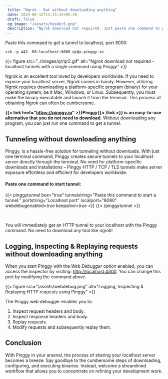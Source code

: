 ```yaml
---
 title: "Ngrok - But without downloading anything" 
 date: 2023-08-12T14:15:25+05:30
 draft: false 
 og_image: "/assets/header5.png"
 description: "Ngrok download not required. Just paste one command to get localhost tunnels. Ngrok requires downloading a platform-specific program (binary) for your operating system, be it Mac, Windows, or Linux. With Pinggy that is replaced by one command."
---
```


Paste this command to get a tunnel to localhost, port 8000:

```
ssh -p 443 -R0:localhost:8000 qr@a.pinggy.io
```

{{< figure src="../images/qr/qr2.gif" alt="Ngrok download not required - localhost tunnels with a single command using Pinggy" >}}

Ngrok is an excellent tool loved by developers worldwide. If you need to expose your localhost server, Ngrok comes in handy. However, utilizing Ngrok requires downloading a platform-specific program (binary) for your operating system, be it Mac, Windows, or Linux. Subsequently, you must make the binary executable and launch it from the terminal. This process of obtaining Ngrok can often be cumbersome.

**{{< link href="https://pinggy.io" >}}Pinggy{{< /link >}} is an easy-to-use alternative that you do not need to download.** Without downloading any program, you can just run one command to get a tunnel.  


## Tunneling without downloading anything
Pinggy, is a hassle-free solution for tunneling without downloads. With just one terminal command, Pinggy creates secure tunnels to your localhost server directly through the terminal. No need for platform-specific downloads and installations – Pinggy HTTP / TCP / TLS tunnels make server exposure effortless and efficient for developers worldwide.


#### Paste one command to start tunnel:

{{< pinggytunnel box="true" tunnelstring="Paste this command to start a tunnel:" portstring="Localhost port" localport="8080" webdebugenabled=true keepalive=true >}}
{{< /pinggytunnel >}}

<br>

You will immediately get an HTTP tunnel to your localhost with the Pinggy command. No need to download any tool like ngrok!

## Logging, Inspecting & Replaying requests without downloading anything

When you start Pinggy with the *Web Debugger* option enabled, you can access the inspector by visiting: [http://localhost:4300](http://localhost:4300). You can change this port by modifying the command above.

{{< figure src="/assets/webdebug.png" alt="Logging, Inspecting & Replaying HTTP requests using Pinggy" >}}

The Pinggy web debugger enables you to:

1. Inspect request headers and body.
2. Inspect response headers and body.
3. Replay requests.
4. Modify requests and subsequently replay them.

## Conclusion

With Pinggy in your arsenal, the process of sharing your localhost server becomes a breeze. Say goodbye to the cumbersome steps of downloading, configuring, and executing binaries. Instead, welcome a streamlined workflow that allows you to concentrate on refining your development work.